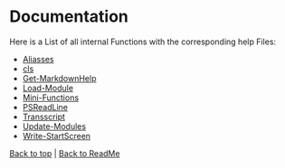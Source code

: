 # Documentation

<a name="topUS"></a>

Here is a List of all internal Functions with the corresponding help Files:

- [Aliasses](./Aliasses.enUS.md)
- [cls](./cls.enUS.md)
- [Get-MarkdownHelp](./Get-MarkdownHelp.enUS.md)
- [Load-Module](./Load-Module.enUS.md)
- [Mini-Functions](./Mini-Functions.enUS.md)
- [PSReadLine](./PSReadLine.enUS.md)
- [Transscript](./Transscript.enUS.md)
- [Update-Modules](./Update-Modules.enUS.md)
- [Write-StartScreen](./Write-StartScreen.enUS.md)

[Back to top](#topUS) | [Back to ReadMe](../../README.md)
